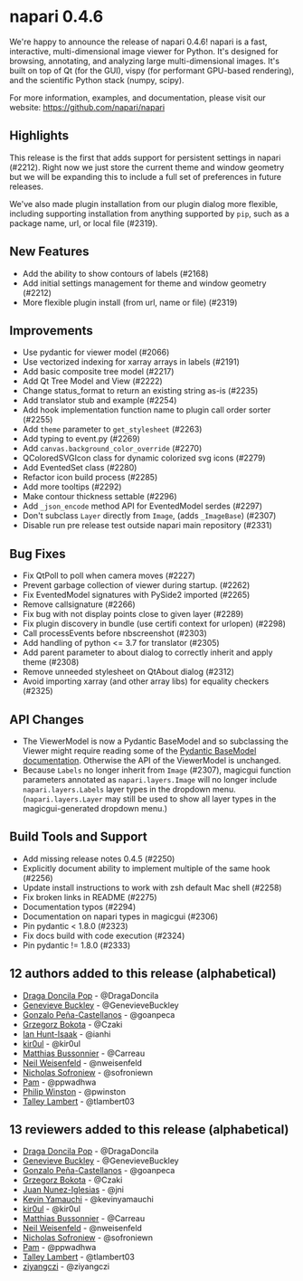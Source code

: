 # napari 0.4.6

We're happy to announce the release of napari 0.4.6!
napari is a fast, interactive, multi-dimensional image viewer for Python.
It's designed for browsing, annotating, and analyzing large multi-dimensional
images. It's built on top of Qt (for the GUI), vispy (for performant GPU-based
rendering), and the scientific Python stack (numpy, scipy).


For more information, examples, and documentation, please visit our website:
https://github.com/napari/napari

## Highlights
This release is the first that adds support for persistent settings in napari (#2212).
Right now we just store the current theme and window geometry but we will be expanding 
this to include a full set of preferences in future releases.

We've also made plugin installation from our plugin dialog more flexible, including
supporting installation from anything supported by `pip`, such as a
package name, url, or local file (#2319).


## New Features
- Add the ability to show contours of labels (#2168)
- Add initial settings management for theme and window geometry (#2212)
- More flexible plugin install (from url, name or file)  (#2319)


## Improvements
- Use pydantic for viewer model (#2066)
- Use vectorized indexing for xarray arrays in labels (#2191)
- Add basic composite tree model (#2217)
- Add Qt Tree Model and View (#2222)
- Change status_format to return an existing string as-is (#2235)
- Add translator stub and example (#2254)
- Add hook implementation function name to plugin call order sorter (#2255)
- Add `theme` parameter to `get_stylesheet` (#2263)
- Add typing to event.py (#2269)
- Add `canvas.background_color_override` (#2270)
- QColoredSVGIcon class for dynamic colorized svg icons (#2279)
- Add EventedSet class (#2280)
- Refactor icon build process (#2285)
- Add more tooltips (#2292)
- Make contour thickness settable (#2296)
- Add `_json_encode` method API for EventedModel serdes (#2297)
- Don't subclass `Layer` directly from `Image`, (adds `_ImageBase`) (#2307)
- Disable run pre release test outside napari main repository (#2331)


## Bug Fixes
- Fix QtPoll to poll when camera moves (#2227)
- Prevent garbage collection of viewer during startup. (#2262)
- Fix EventedModel signatures with PySide2 imported (#2265)
- Remove callsignature (#2266)
- Fix bug with not display points close to given layer (#2289)
- Fix plugin discovery in bundle (use certifi context for urlopen) (#2298)
- Call processEvents before nbscreenshot (#2303)
- Add handling of python <= 3.7 for translator (#2305)
- Add parent parameter to about dialog to correctly inherit and apply theme (#2308)
- Remove unneeded stylesheet on QtAbout dialog (#2312)
- Avoid importing xarray (and other array libs) for equality checkers (#2325)

## API Changes
- The ViewerModel is now a Pydantic BaseModel and so subclassing the Viewer might require
reading some of the [Pydantic BaseModel documentation](https://pydantic-docs.helpmanual.io/usage/models/).
Otherwise the API of the ViewerModel is unchanged.
- Because `Labels` no longer inherit from `Image` (#2307), magicgui function
  parameters annotated as `napari.layers.Image` will no longer include
  `napari.layers.Labels` layer types in the dropdown menu. (`napari.layers.Layer`
  may still be used to show all layer types in the magicgui-generated dropdown
  menu.)

## Build Tools and Support
- Add missing release notes 0.4.5 (#2250)
- Explicitly document ability to implement multiple of the same hook (#2256)
- Update install instructions to work with zsh default Mac shell (#2258)
- Fix broken links in README (#2275)
- Documentation typos (#2294)
- Documentation on napari types in magicgui (#2306)
- Pin pydantic < 1.8.0 (#2323)
- Fix docs build with code execution (#2324)
- Pin pydantic != 1.8.0 (#2333)


## 12 authors added to this release (alphabetical)

- [Draga Doncila Pop](https://github.com/napari/napari/commits?author=DragaDoncila) - @DragaDoncila
- [Genevieve Buckley](https://github.com/napari/napari/commits?author=GenevieveBuckley) - @GenevieveBuckley
- [Gonzalo Peña-Castellanos](https://github.com/napari/napari/commits?author=goanpeca) - @goanpeca
- [Grzegorz Bokota](https://github.com/napari/napari/commits?author=Czaki) - @Czaki
- [Ian Hunt-Isaak](https://github.com/napari/napari/commits?author=ianhi) - @ianhi
- [kir0ul](https://github.com/napari/napari/commits?author=kir0ul) - @kir0ul
- [Matthias Bussonnier](https://github.com/napari/napari/commits?author=Carreau) - @Carreau
- [Neil Weisenfeld](https://github.com/napari/napari/commits?author=nweisenfeld) - @nweisenfeld
- [Nicholas Sofroniew](https://github.com/napari/napari/commits?author=sofroniewn) - @sofroniewn
- [Pam](https://github.com/napari/napari/commits?author=ppwadhwa) - @ppwadhwa
- [Philip Winston](https://github.com/napari/napari/commits?author=pwinston) - @pwinston
- [Talley Lambert](https://github.com/napari/napari/commits?author=tlambert03) - @tlambert03


## 13 reviewers added to this release (alphabetical)

- [Draga Doncila Pop](https://github.com/napari/napari/commits?author=DragaDoncila) - @DragaDoncila
- [Genevieve Buckley](https://github.com/napari/napari/commits?author=GenevieveBuckley) - @GenevieveBuckley
- [Gonzalo Peña-Castellanos](https://github.com/napari/napari/commits?author=goanpeca) - @goanpeca
- [Grzegorz Bokota](https://github.com/napari/napari/commits?author=Czaki) - @Czaki
- [Juan Nunez-Iglesias](https://github.com/napari/napari/commits?author=jni) - @jni
- [Kevin Yamauchi](https://github.com/napari/napari/commits?author=kevinyamauchi) - @kevinyamauchi
- [kir0ul](https://github.com/napari/napari/commits?author=kir0ul) - @kir0ul
- [Matthias Bussonnier](https://github.com/napari/napari/commits?author=Carreau) - @Carreau
- [Neil Weisenfeld](https://github.com/napari/napari/commits?author=nweisenfeld) - @nweisenfeld
- [Nicholas Sofroniew](https://github.com/napari/napari/commits?author=sofroniewn) - @sofroniewn
- [Pam](https://github.com/napari/napari/commits?author=ppwadhwa) - @ppwadhwa
- [Talley Lambert](https://github.com/napari/napari/commits?author=tlambert03) - @tlambert03
- [ziyangczi](https://github.com/napari/napari/commits?author=ziyangczi) - @ziyangczi
